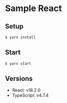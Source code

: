 # Sample React

## Setup

```sh
$ yarn install
```

## Start

```sh
$ yarn start
```

## Versions

- React: v18.2.0
- TypeScript: v4.7.4
